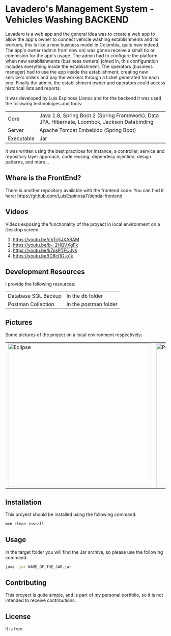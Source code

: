 # Lavadero's Management System - Vehicles Washing BACKEND

Lavadero is a web app and the general idea was to create a web app to allow the app's owner to connect vehicle washing establishments 
and its workers, this is like a new business model in Colombia, quite new indeed. The app's owner (admin from now on) was gonna 
receive a small tip or commision for the app's usage. The admin had to configure the platform when new establishments (business owners) 
joined in, this configuration includes everything inside the establishment. The operators (business manager) had to use the app inside 
the establishment, creating new service's orders and pay the workers through a ticket generated for each one. Finally the admin, 
the establishment owner and operators could access historical lists and reports.

It was developed by Luis Espinosa Llanos and for the backend it was used the following technologies and tools: 

<table style="width:100%">
  <tr>
    <td>
  	Core	
    </td>
    <td>
  	Java 1.8, Spring Boot 2 (Spring Framework), Data JPA, Hibernate, Loombok, Jackson Databinding
    </td>
  </tr>
  <tr>
    <td>
  	Server	
    </td>
    <td>
  	Apache Tomcat Embebido (Spring Boot)
    </td>
  </tr>
  <tr>
    <td>
  	Executable	
    </td>
    <td>
  	Jar
    </td>
  </tr>
</table>

It was written using the best practices for instance, a controller, service and repository layer approach, code reusing, dependecy 
injection, design patterns, and more... 

## Where is the FrontEnd?
There is another repository available with the frontend code. You can find it here:
https://github.com/LuisEspinosa7/tienda-frontend

## Videos
Videos exposing the functionality of the proyect in local environment on a Desktop screen.

1. https://youtu.be/cbTc5JXA8AM
2. https://youtu.be/b-_2HQVXgFk
3. https://youtu.be/k7qsPTFOJyk
4. https://youtu.be/tD8ci1G-o1k

## Development Resources
I provide the following resources:

<table style="width:100%">
  <tr>
    <td>
  	Database SQL Backup	
    </td>
    <td>
	In the db folder
    </td>
  </tr>
  <tr>
    <td>
  	Postman Collection	
    </td>
    <td>
	In the postman folder
    </td>
  </tr>
</table>


## Pictures
Some pictures of the project on a local environment respectively:

<table style="width:100%">
  <tr>
    <td>
  		<img width="450" alt="Eclipse" src="https://user-images.githubusercontent.com/56041525/166113191-8271417b-32b3-43d0-b5e1-967e0d6e3e5d.PNG">
	  </td>
    <td>
  	<img width="450" alt="PostMan" src="https://user-images.githubusercontent.com/56041525/166113200-395baa37-cc9d-48f1-ba47-a31014244b10.PNG">
    </td>
  </tr>
</table>

## Installation

This proyect should be installed using the following command:
```bash
mvn clean install
```

## Usage
In the target folder you will find the Jar archive, so please use the following command:

```bash
java -jar NAME_OF_THE_JAR.jar
```

## Contributing
This proyect is quite simple, and is part of my personal portfolio, so it is not intended to receive contributions.


## License
It is free.
